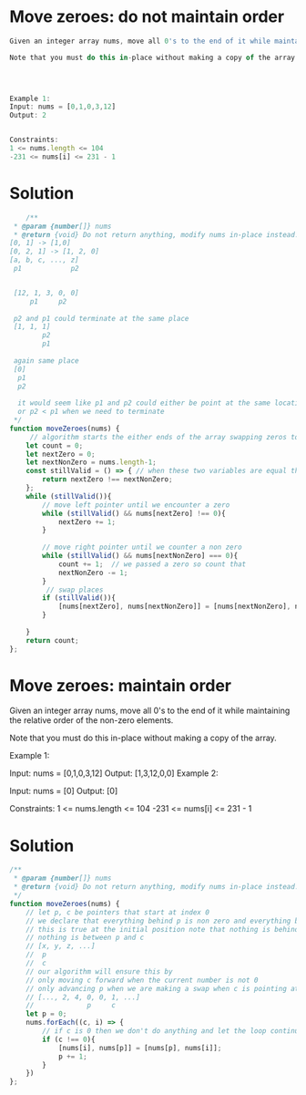 # Move zeroes: do not maintain order
```js
Given an integer array nums, move all 0's to the end of it while maintaining the relative order of the non-zero elements and return the number of 0s

Note that you must do this in-place without making a copy of the array.


 

Example 1:
Input: nums = [0,1,0,3,12]
Output: 2


Constraints:
1 <= nums.length <= 104
-231 <= nums[i] <= 231 - 1
```

# Solution
```js
    /**
 * @param {number[]} nums
 * @return {void} Do not return anything, modify nums in-place instead.
[0, 1] -> [1,0]
[0, 2, 1] -> [1, 2, 0]
[a, b, c, ..., z]
 p1            p2


 [12, 1, 3, 0, 0]
     p1     p2
 
 p2 and p1 could terminate at the same place
 [1, 1, 1]
        p2
        p1
 
 again same place 
 [0]
  p1
  p2
  
  it would seem like p1 and p2 could either be point at the same location 
  or p2 < p1 when we need to terminate
 */
function moveZeroes(nums) {
     // algorithm starts the either ends of the array swapping zeros to the end
    let count = 0;
    let nextZero = 0;
    let nextNonZero = nums.length-1;
    const stillValid = () => { // when these two variables are equal then we are done
        return nextZero !== nextNonZero;
    };
    while (stillValid()){
        // move left pointer until we encounter a zero 
        while (stillValid() && nums[nextZero] !== 0){
            nextZero += 1;
        }
        
        // move right pointer until we counter a non zero 
        while (stillValid() && nums[nextNonZero] === 0){
            count += 1;  // we passed a zero so count that
            nextNonZero -= 1;
        }
         // swap places
        if (stillValid()){
            [nums[nextZero], nums[nextNonZero]] = [nums[nextNonZero], nums[nextZero];
        }
       
    }
    return count;
};

```


# Move zeroes: maintain order
Given an integer array nums, move all 0's to the end of it while maintaining the relative order of the non-zero elements.

Note that you must do this in-place without making a copy of the array.

 

Example 1:

Input: nums = [0,1,0,3,12]
Output: [1,3,12,0,0]
Example 2:

Input: nums = [0]
Output: [0]
 

Constraints:
1 <= nums.length <= 104
-231 <= nums[i] <= 231 - 1

# Solution
```js
/**
 * @param {number[]} nums
 * @return {void} Do not return anything, modify nums in-place instead.
 */
function moveZeroes(nums) {
    // let p, c be pointers that start at index 0
    // we declare that everything behind p is non zero and everything between c and p is zero
    // this is true at the initial position note that nothing is behind p and
    // nothing is between p and c
    // [x, y, z, ...]
    //  p 
    //  c
    // our algorithm will ensure this by 
    // only moving c forward when the current number is not 0
    // only advancing p when we are making a swap when c is pointing at a non zero number
    // [..., 2, 4, 0, 0, 1, ...]
    //             p     c
    let p = 0;
    nums.forEach((c, i) => {
        // if c is 0 then we don't do anything and let the loop continue
        if (c !== 0){ 
            [nums[i], nums[p]] = [nums[p], nums[i]];
            p += 1;
        }
    })
};

```